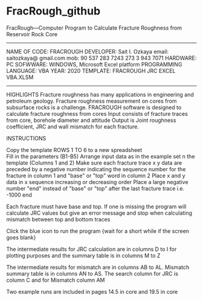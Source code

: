 # FracRough_github
 FracRough—Computer Program to Calculate Fracture Roughness from Reservoir Rock Core
 

**************************************************  
NAME OF CODE:			FRACROUGH
DEVELOPER:				Sait I. Ozkaya
email: 				saitozkaya@ gmail.com
mob: 				90 537 283 7243
273 3 943 7071
HARDWARE:				PC
SOFWWARE:				WINDOWS, Microsoft Excel platform
PROGRAMMING LANGUAGE:		VBA
YEAR:					2020
TEMPLATE:				FRACROUGH JRC EXCEL VBA.XLSM
****************************************************  
HIGHLIGHTS
Fracture roughness has many applications in engineering and petroleum geology.
Fracture roughness measurement on cores from subsurface rocks is a challenge.
FRACROUGH software is designed to calculate fracture roughness from cores
Input consists of fracture traces from core, borehole diameter and attitude
Output is Joint roughness coefficient, JRC and wall mismatch for each fracture.

INSTRUCTIONS

Copy the template ROWS 1 TO 6 to a new spreadsheet	
Fill in the parameters (B1-B5)
Arrange input data as in the example set n the template (Columns 1 and 2)
Make sure each fracture trace x y data are preceded by a negative number indicating the sequence number for the fracture in column 1 and  "base" or "top" word in column 2
Place x and y data in x sequence increasing or decreasing order	
Place a large negative number "end" instead of "base" or "top" after the last fracture trace i.e. -1000 end

Each fracture must have base and top. If one is missing the program will calculate JRC values but give an error message and stop when calculating mismatch between top and bottom traces

Click the blue icon to run the program {wait for a short while if the screen goes blank}

The intermediate results for JRC calculation are in columns D to I for plotting purposes and the summary table is in columns M to Z

The intermediate results for mismatch are in columns AB to AL. Mismatch summary table is in columns AN to AS. The search column for JRC is column C and for Mismatch column AM

Two example runs are included in pages 14.5 in core and 19.5 in core
